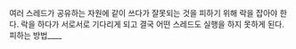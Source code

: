 여러 스레드가 공유하는 자원에 같이 쓰다가 잘못되는 것을 피하기 위해 락을 잡아야 한다.
락을 하다가 서로서로 기다리게 되고 결국 어떤 스레드도 실행을 하지 못하게 된다. 
피하는 방법____